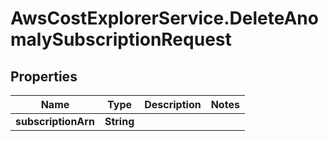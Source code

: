 # AwsCostExplorerService.DeleteAnomalySubscriptionRequest

## Properties

Name | Type | Description | Notes
------------ | ------------- | ------------- | -------------
**subscriptionArn** | **String** |  | 



